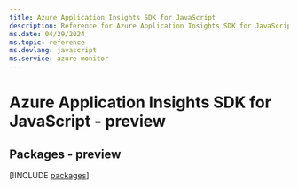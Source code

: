 ```yaml
---
title: Azure Application Insights SDK for JavaScript
description: Reference for Azure Application Insights SDK for JavaScript
ms.date: 04/29/2024
ms.topic: reference
ms.devlang: javascript
ms.service: azure-monitor
---
```

# Azure Application Insights SDK for JavaScript - preview
## Packages - preview
[!INCLUDE [packages](application-insights-index.md)]